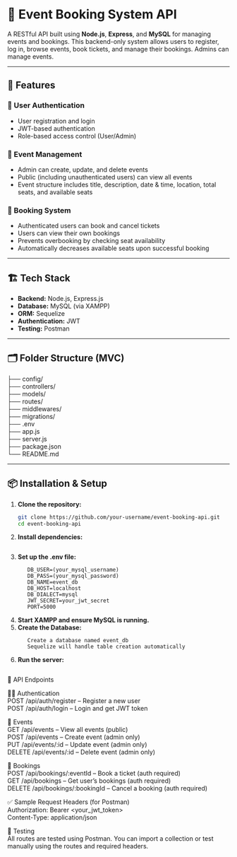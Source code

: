 # 🎉 Event Booking System API  

A RESTful API built using **Node.js**, **Express**, and **MySQL** for managing events and bookings. This backend-only system allows users to register, log in, browse events, book tickets, and manage their bookings. Admins can manage events.  

---  

## 🚀 Features  

### 👤 User Authentication  
- User registration and login  
- JWT-based authentication  
- Role-based access control (User/Admin)  

### 📅 Event Management  
- Admin can create, update, and delete events  
- Public (including unauthenticated users) can view all events  
- Event structure includes title, description, date & time, location, total seats, and available seats  

### 🎫 Booking System  
- Authenticated users can book and cancel tickets  
- Users can view their own bookings  
- Prevents overbooking by checking seat availability  
- Automatically decreases available seats upon successful booking  

---  
 
## 🏗️ Tech Stack  

- **Backend:** Node.js, Express.js  
- **Database:** MySQL (via XAMPP)  
- **ORM:** Sequelize   
- **Authentication:** JWT  
- **Testing:** Postman  

---  

## 🗂️ Folder Structure (MVC)  
├── config/  
├── controllers/  
├── models/  
├── routes/  
├── middlewares/  
├── migrations/  
├── .env  
├── app.js  
├── server.js  
├── package.json  
└── README.md  

---

## 📦 Installation & Setup

1. **Clone the repository:**  
   ```bash  
   git clone https://github.com/your-username/event-booking-api.git  
   cd event-booking-api  
2. **Install dependencies:**  
   ```npm install  
3. **Set up the .env file:**  
   ```MYSQL_PORT=(mysql_port[usually-3306])  
      DB_USER=(your_mysql_username)  
      DB_PASS=(your_mysql_password)  
      DB_NAME=event_db  
      DB_HOST=localhost  
      DB_DIALECT=mysql  
      JWT_SECRET=your_jwt_secret  
      PORT=5000  
4. **Start XAMPP and ensure MySQL is running.**  
5. **Create the Database:**  
   ```Open phpMyAdmin  
      Create a database named event_db  
      Sequelize will handle table creation automatically  
6. **Run the server:**  
   ```npm start

🔌 API Endpoints  

🧑‍💼 Authentication   
POST /api/auth/register – Register a new user  
POST /api/auth/login – Login and get JWT token  

📅 Events  
GET /api/events – View all events (public)  
POST /api/events – Create event (admin only)  
PUT /api/events/:id – Update event (admin only)  
DELETE /api/events/:id – Delete event (admin only)  

🎫 Bookings  
POST /api/bookings/:eventId – Book a ticket (auth required)  
GET /api/bookings – Get user’s bookings (auth required)  
DELETE /api/bookings/:bookingId – Cancel a booking (auth required)  

✅ Sample Request Headers (for Postman)    
Authorization: Bearer <your_jwt_token>  
Content-Type: application/json  

🧪 Testing  
All routes are tested using Postman. You can import a collection or test manually using the routes and required headers.  